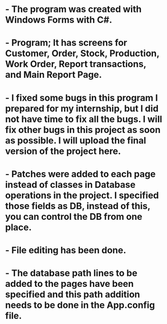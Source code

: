 # - The program was created with Windows Forms with C#.
# - Program; It has screens for Customer, Order, Stock, Production, Work Order, Report transactions, and Main Report Page.
# - I fixed some bugs in this program I prepared for my internship, but I did not have time to fix all the bugs. I will fix other bugs in this project as soon as possible. I will upload the final version of the project here.
# - Patches were added to each page instead of classes in Database operations in the project. I specified  those fields as DB, instead of this, you can control the DB from one place.
# - File editing has been done.
# - The database path lines to be added to the pages have been specified and this path addition needs to be done in the App.config file.

